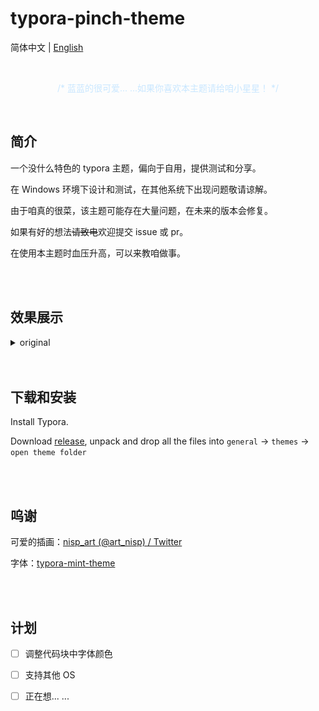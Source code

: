 # typora-pinch-theme

简体中文 | [English](README.md)

<br />

<div align="center" style="color: #c9e7ff;">
  <p>/* 蓝蓝的很可爱... ...如果你喜欢本主题请给咱小星星！ */</p>
</div>

<br />

## 简介

一个没什么特色的 typora 主题，偏向于自用，提供测试和分享。

在 Windows 环境下设计和测试，在其他系统下出现问题敬请谅解。

由于咱真的很菜，该主题可能存在大量问题，在未来的版本会修复。

如果有好的想法~~请致电~~欢迎提交 issue 或 pr。

在使用本主题时血压升高，可以来教咱做事。

<br />

<br />

## 效果展示

<details>
<summary>original</summary>
  
![org1](assets/1.png)
![org2](assets/2.png)

</details>

<br />

<br />

## 下载和安装

Install Typora.

Download [release](https://github.com/namolite/typora-pinch-theme/releases), unpack and drop all the files into `general` -> `themes` -> `open theme folder`

<br />

<br />

## 呜谢

可爱的插画：[nisp_art (@art_nisp) / Twitter](https://twitter.com/art_nisp)

字体：[typora-mint-theme](https://github.com/Y1chenYao/typora-mint-theme)

<br />

<br />

## 计划

- [ ] 调整代码块中字体颜色

- [ ] 支持其他 OS 

- [ ] 正在想... ...

